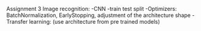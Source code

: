 Assignment 3
	Image recognition:
    -CNN
    -train test split
    -Optimizers: BatchNormalization, EarlyStopping, adjustment of the architecture shape
    -Transfer learning: (use architecture from pre trained models)
